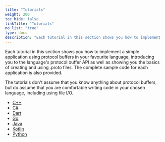 ```yaml
---
title: "Tutorials"
weight: 200
toc_hide: false
linkTitle: "Tutorials"
no_list: "true"
type: docs
description: "Each tutorial in this section shows you how to implement a simple application using protocol buffers in your favourite language, introducing you to the language's protocol buffer API as well as showing you the basics of creating and using .proto files."
---
```

    

Each tutorial in this section shows you how to implement a simple application
using protocol buffers in your favourite language, introducing you to the
language's protocol buffer API as well as showing you the basics of creating and
using .proto files. The complete sample code for each application is also
provided.

The tutorials don't assume that you know anything about protocol buffers, but do
assume that you are comfortable writing code in your chosen language, including
using file I/O.

*   [C++](/getting-started/cpptutorial)
*   [C#](/getting-started/csharptutorial)
*   [Dart](/getting-started/darttutorial)
*   [Go](/getting-started/gotutorial)
*   [Java](/getting-started/javatutorial)
*   [Kotlin](/getting-started/kotlintutorial)
*   [Python](/getting-started/pythontutorial)
